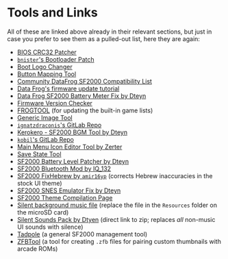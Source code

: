 # Tools and Links
All of these are linked above already in their relevant sections, but just in case you prefer to see them as a pulled-out list, here they are again:

- [BIOS CRC32 Patcher](https://vonmillhausen.github.io/sf2000/tools/biosCRC32Patcher.htm)
- [`bnister`'s Bootloader Patch](sf2000/firmware.md#bootloader-bug)
- [Boot Logo Changer](https://vonmillhausen.github.io/sf2000/tools/bootLogoChanger.htm)
- [Button Mapping Tool](https://vonmillhausen.github.io/sf2000/tools/buttonMappingChanger.htm)
- [Community DataFrog SF2000 Compatibility List](https://docs.google.com/spreadsheets/d/19TCedWEKFXlnS2dlmLxk1BcnlHrX-MSVrKwEURuiU0E/edit#gid=1327539659)
- [Data Frog's firmware update tutorial](https://www.youtube.com/watch?v=j8dT2fdGfck)
- [Data Frog SF2000 Battery Meter Fix by Dteyn](https://dteyn.github.io/sf2000/tools/batteryMeterFix.htm)
- [Firmware Version Checker](https://vonmillhausen.github.io/sf2000/tools/firmwareVersionChecker.htm)
- [FROGTOOL](https://github.com/tzlion/frogtool) (for updating the built-in game lists)
- [Generic Image Tool](https://vonmillhausen.github.io/sf2000/tools/genericImageTool.htm)
- [`ignatzdraconis`'s GitLab Repo](https://git.maschath.de/ignatz/hcrtos)
- [Kerokero - SF2000 BGM Tool by Dteyn](https://github.com/Dteyn/SF2000_BGM_Tool)
- [`kobil`'s GitLab Repo](https://gitlab.com/kobily/sf2000_multicore)
- [Main Menu Icon Editor Tool by Zerter](https://zerter555.github.io/sf2000-collection/mainMenuIcoEditor.html)
- [Save State Tool](https://vonmillhausen.github.io/sf2000/tools/saveStateTool.htm)
- [SF2000 Battery Level Patcher by Dteyn](https://github.com/Dteyn/SF2000_Battery_Level_Patcher)
- [SF2000 Bluetooth Mod by IQ_132](https://neo-source.com/stuff/datafrog/)
- [SF2000 FixHebrew by `amir16yp`](https://github.com/amir16yp/sf2000-fixhebrew) (corrects Hebrew inaccuracies in the stock UI theme)
- [SF2000 SNES Emulator Fix by Dteyn](https://dteyn.github.io/sf2000/tools/snesEmulatorFix.htm)
- [SF2000 Theme Compilation Page](https://zerter555.github.io/sf2000-collection/)
- [Silent background music file](sounds/silentMusic/pagefile.sys) (replace the file in the `Resources` folder on the microSD card)
- [Silent Sounds Pack by Dtyen](https://github.com/Dteyn/sf2000/raw/main/sounds/silentSounds/SF2000_Silent_Sounds_Pack.zip) (direct link to zip; replaces _all_ non-music UI sounds with silence)
- [Tadpole](https://github.com/EricGoldsteinNz/tadpole) (a general SF2000 management tool)
- [ZFBTool](https://github.com/Dteyn/ZFBTool) (a tool for creating `.zfb` files for pairing custom thumbnails with arcade ROMs)
